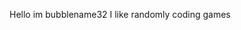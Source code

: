 Hello im bubblename32
I like randomly coding games
<!---
bubblename32/bubblename32 is a ✨ special ✨ repository because its `README.md` (this file) appears on your GitHub profile.
You can click the Preview link to take a look at your changes.
--->
